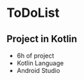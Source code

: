 # ToDoList
## Project in Kotlin
<ul>
  <li>6h of project</li>
  <li>Kotlin Language</li>
  <li>Android Studio</li>
</ul>
